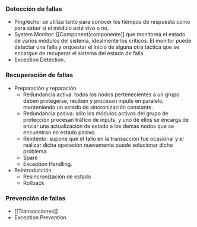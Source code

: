 ### Detección de fallas
- Ping/echo: se utiliza tanto para conocer los tiempos de respuesta como para saber si el módulo está vivo o no.
- System Monitor: [[Component|componente]] que monitorea el estado de varios módulos del sistema, idealmente los críticos. El monitor puede detectar una falla y orquestar el inicio de alguna otra táctica que se encargue de recuperar el sistema del estado de falla.
- Exception Detection.
### Recuperación de fallas
- Preparación y reparación
	- Redundancia activa: todos los nodos pertenecientes a un grupo deben protegerse, reciben y procesan inputs en paralelo, menteniendo un estado de sincronización constante.
	- Redundancia pasiva: sólo los módulos activos del grupo de protección procesan tráfico de inputs, y uno de ellos se encarga de enviar una actualización de estado a los demas nodos que se encuentran en estado pasivo.
	- Reintento: supone que el fallo en la transacción fue ocasional y el realizar dicha operación nuevamente puede solucionar dicho problema.
	- Spare
	- Exception Handling.
- Reintroducción
	- Resincronización de estado
	- Rollback
### Prevención de fallas
- [[Transacciones]]
- Exception Prevention.
